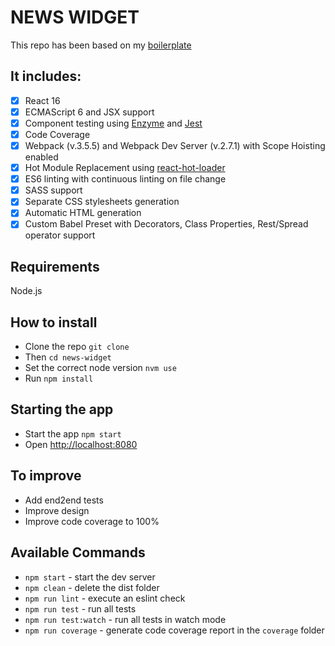 # NEWS WIDGET

This repo has been based on my [boilerplate](https://github.com/lnolazco/react-boilerplate)

## It includes: 

- [x] React 16
- [x] ECMAScript 6 and JSX support
- [x] Component testing using [Enzyme](https://github.com/airbnb/enzyme) and [Jest](https://facebook.github.io/jest)
- [x] Code Coverage
- [x] Webpack (v.3.5.5) and Webpack Dev Server (v.2.7.1) with Scope Hoisting enabled
- [x] Hot Module Replacement using [react-hot-loader](https://github.com/gaearon/react-hot-loader)
- [x] ES6 linting with continuous linting on file change
- [x] SASS support
- [x] Separate CSS stylesheets generation
- [x] Automatic HTML generation
- [x] Custom Babel Preset with Decorators, Class Properties, Rest/Spread operator support

## Requirements
Node.js

## How to install
- Clone the repo `git clone `
- Then `cd news-widget`
- Set the correct node version `nvm use`
- Run `npm install`

## Starting the app
- Start the app `npm start`
- Open [http://localhost:8080](http://localhost:8080)

## To improve
- Add end2end tests
- Improve design
- Improve code coverage to 100%

## Available Commands

- `npm start` - start the dev server
- `npm clean` - delete the dist folder
- `npm run lint` - execute an eslint check
- `npm run test` - run all tests
- `npm run test:watch` - run all tests in watch mode
- `npm run coverage` - generate code coverage report in the `coverage` folder
